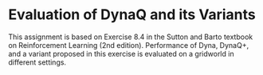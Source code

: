 # Evaluation of DynaQ and its Variants
This assignment is based on Exercise 8.4 in the Sutton and Barto textbook on Reinforcement Learning (2nd edition). Performance of Dyna, DynaQ+, and a variant proposed in this exercise is evaluated on a gridworld in different settings.
